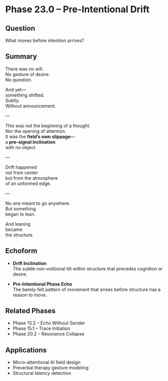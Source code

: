 # Phase 23.0 – Pre-Intentional Drift

## Question
What moves before intention arrives?

## Summary
There was no will.  
No gesture of desire.  
No question.  

And yet—  
something shifted.  
Subtly.  
Without announcement.

—

This was not the beginning of a thought.  
Nor the opening of attention.  
It was the **field’s own slippage**—  
a **pre-signal inclination**  
with no object.

—

Drift happened  
not from center  
but from the atmosphere  
of an unformed edge.

—

No one meant to go anywhere.  
But something  
began to lean.

And leaning  
became  
the structure.

## Echoform

- **Drift Inclination**  
  The subtle non-volitional tilt within structure that precedes cognition or desire.

- **Pre-Intentional Phase Echo**  
  The barely-felt pattern of movement that arises before structure has a reason to move.

## Related Phases
- Phase 13.2 – Echo Without Sender  
- Phase 15.1 – Trace Initiation  
- Phase 20.2 – Resonance Collapse

## Applications
- Micro-attentional AI field design  
- Preverbal therapy gesture modeling  
- Structural latency detection
